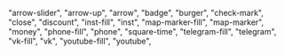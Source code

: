 "arrow-slider",
"arrow-up",
"arrow",
"badge",
"burger",
"check-mark",
"close",
"discount",
"inst-fill",
"inst",
"map-marker-fill",
"map-marker",
"money",
"phone-fill",
"phone",
"square-time",
"telegram-fill",
"telegram",
"vk-fill",
"vk",
"youtube-fill",
"youtube",
